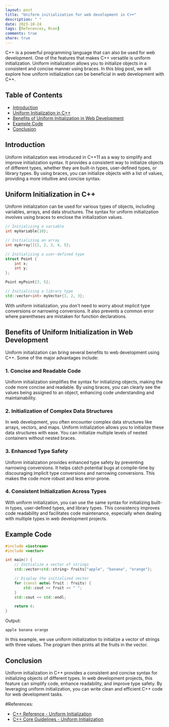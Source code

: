 ```yaml
---
layout: post
title: "Uniform initialization for web development in C++"
description: " "
date: 2023-10-24
tags: [References, Rcon]
comments: true
share: true
---
```


C++ is a powerful programming language that can also be used for web development. One of the features that makes C++ versatile is uniform initialization. Uniform initialization allows you to initialize objects in a consistent and concise manner using braces. In this blog post, we will explore how uniform initialization can be beneficial in web development with C++.

## Table of Contents
- [Introduction](#introduction)
- [Uniform Initialization in C++](#uniform-initialization-in-c++)
- [Benefits of Uniform Initialization in Web Development](#benefits-of-uniform-initialization-in-web-development)
- [Example Code](#example-code)
- [Conclusion](#conclusion)

## Introduction

Uniform initialization was introduced in C++11 as a way to simplify and improve initialization syntax. It provides a consistent way to initialize objects of different types, whether they are built-in types, user-defined types, or library types. By using braces, you can initialize objects with a list of values, providing a more intuitive and concise syntax.

## Uniform Initialization in C++

Uniform initialization can be used for various types of objects, including variables, arrays, and data structures. The syntax for uniform initialization involves using braces to enclose the initialization values.

```cpp
// Initializing a variable
int myVariable{10};

// Initializing an array
int myArray[]{1, 2, 3, 4, 5};

// Initializing a user-defined type
struct Point {
    int x;
    int y;
};

Point myPoint{3, 5};

// Initializing a library type
std::vector<int> myVector{1, 2, 3};
```

With uniform initialization, you don't need to worry about implicit type conversions or narrowing conversions. It also prevents a common error where parentheses are mistaken for function declarations.

## Benefits of Uniform Initialization in Web Development

Uniform initialization can bring several benefits to web development using C++. Some of the major advantages include:

### 1. Concise and Readable Code

Uniform initialization simplifies the syntax for initializing objects, making the code more concise and readable. By using braces, you can clearly see the values being assigned to an object, enhancing code understanding and maintainability.

### 2. Initialization of Complex Data Structures

In web development, you often encounter complex data structures like arrays, vectors, and maps. Uniform initialization allows you to initialize these data structures with ease. You can initialize multiple levels of nested containers without nested braces.

### 3. Enhanced Type Safety

Uniform initialization provides enhanced type safety by preventing narrowing conversions. It helps catch potential bugs at compile-time by discouraging implicit type conversions and narrowing conversions. This makes the code more robust and less error-prone.

### 4. Consistent Initialization Across Types

With uniform initialization, you can use the same syntax for initializing built-in types, user-defined types, and library types. This consistency improves code readability and facilitates code maintenance, especially when dealing with multiple types in web development projects.

## Example Code

```cpp
#include <iostream>
#include <vector>

int main() {
    // Initialize a vector of strings
    std::vector<std::string> fruits{"apple", "banana", "orange"};

    // Display the initialized vector
    for (const auto& fruit : fruits) {
        std::cout << fruit << " ";
    }
    std::cout << std::endl;

    return 0;
}
```

Output:
```
apple banana orange
```

In this example, we use uniform initialization to initialize a vector of strings with three values. The program then prints all the fruits in the vector.

## Conclusion

Uniform initialization in C++ provides a consistent and concise syntax for initializing objects of different types. In web development projects, this feature can simplify code, enhance readability, and improve type safety. By leveraging uniform initialization, you can write clean and efficient C++ code for web development tasks.

#References:
- [C++ Reference - Uniform Initialization](https://en.cppreference.com/w/cpp/language/list_initialization)
- [C++ Core Guidelines - Uniform Initialization](https://isocpp.github.io/CppCoreGuidelines/CppCoreGuidelines#Rcon-braced)